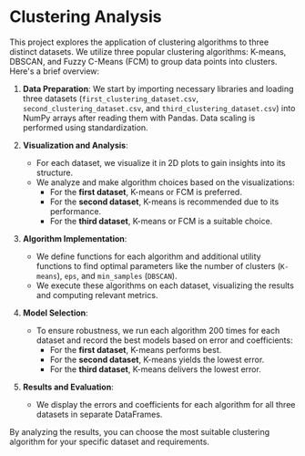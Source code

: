 # Clustering Analysis

This project explores the application of clustering algorithms to three distinct datasets. We utilize three popular clustering algorithms: K-means, DBSCAN, and Fuzzy C-Means (FCM) to group data points into clusters. Here's a brief overview:

1. **Data Preparation**: We start by importing necessary libraries and loading three datasets (`first_clustering_dataset.csv`, `second_clustering_dataset.csv`, and `third_clustering_dataset.csv`) into NumPy arrays after reading them with Pandas. Data scaling is performed using standardization.

2. **Visualization and Analysis**:
   - For each dataset, we visualize it in 2D plots to gain insights into its structure.
   - We analyze and make algorithm choices based on the visualizations:
     - For the **first dataset**, K-means or FCM is preferred.
     - For the **second dataset**, K-means is recommended due to its performance.
     - For the **third dataset**, K-means or FCM is a suitable choice.

3. **Algorithm Implementation**:
   - We define functions for each algorithm and additional utility functions to find optimal parameters like the number of clusters (`K-means`), `eps`, and `min_samples` (`DBSCAN`).
   - We execute these algorithms on each dataset, visualizing the results and computing relevant metrics.

4. **Model Selection**:
   - To ensure robustness, we run each algorithm 200 times for each dataset and record the best models based on error and coefficients:
     - For the **first dataset**, K-means performs best.
     - For the **second dataset**, K-means yields the lowest error.
     - For the **third dataset**, K-means delivers the lowest error.

5. **Results and Evaluation**:
   - We display the errors and coefficients for each algorithm for all three datasets in separate DataFrames.

By analyzing the results, you can choose the most suitable clustering algorithm for your specific dataset and requirements.